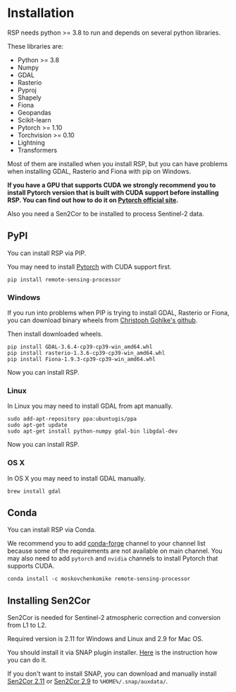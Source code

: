 # Installation

RSP needs python >= 3.8 to run and depends on several python libraries.

These libraries are:
- Python >= 3.8
- Numpy
- GDAL
- Rasterio
- Pyproj
- Shapely
- Fiona
- Geopandas
- Scikit-learn
- Pytorch >= 1.10
- Torchvision >= 0.10
- Lightning
- Transformers

Most of them are installed when you install RSP, but you can have problems when installing GDAL, Rasterio and Fiona with pip on Windows.

**If you have a GPU that supports CUDA we strongly recommend you to install Pytorch version that is built with CUDA support before installing RSP. You can find out how to do it on [Pytorch official site](https://pytorch.org/get-started/locally/).**

Also you need a Sen2Cor to be installed to process Sentinel-2 data.

## PyPI

You can install RSP via PIP.

You may need to install [Pytorch](https://pytorch.org/get-started/locally/) with CUDA support first.
```
pip install remote-sensing-processor
```

### Windows

If you run into problems when PIP is trying to install GDAL, Rasterio or Fiona, you can download binary wheels from [Christoph Gohlke's github](https://github.com/cgohlke/geospatial-wheels).

Then install downloaded wheels.
```
pip install GDAL-3.6.4-cp39-cp39-win_amd64.whl
pip install rasterio-1.3.6-cp39-cp39-win_amd64.whl
pip install Fiona-1.9.3-cp39-cp39-win_amd64.whl
```
Now you can install RSP.


### Linux
In Linux you may need to install GDAL from apt manually.
```
sudo add-apt-repository ppa:ubuntugis/ppa
sudo apt-get update
sudo apt-get install python-numpy gdal-bin libgdal-dev
```
Now you can install RSP.

### OS X

In OS X you may need to install GDAL manually.
```
brew install gdal
```

## Conda

You can install RSP via Conda.

We recommend you to add [conda-forge](https://conda-forge.org/) channel to your channel list because some of the requirements are not available on main channel. You may also need to add `pytorch` and `nvidia` channels to install Pytorch that supports CUDA.
```
conda install -c moskovchenkomike remote-sensing-processor
```

## Installing Sen2Cor

Sen2Cor is needed for Sentinel-2 atmospheric correction and conversion from L1 to L2.

Required version is 2.11 for Windows and Linux and 2.9 for Mac OS.

You should install it via SNAP plugin installer. [Here](http://wiki.awf.forst.uni-goettingen.de/wiki/index.php/Installation_of_SNAP) is the instruction how you can do it.

If you don't want to install SNAP, you can download and manually install [Sen2Cor 2.11](http://step.esa.int/main/snap-supported-plugins/sen2cor/sen2cor-v2-11/) or [Sen2Cor 2.9](https://step.esa.int/main/snap-supported-plugins/sen2cor/sen2cor-v2-9/) to `%HOME%/.snap/auxdata/`.